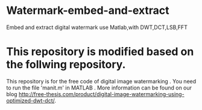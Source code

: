 # Watermark-embed-and-extract
Embed and extract digital watermark use Matlab,with DWT,DCT,LSB,FFT

# This repository is modified based on the follwing repository.
This repository is for the free code of digital image watermarking . You need to run the file 'manit.m' in MATLAB . More information can be found on our blog http://free-thesis.com/product/digital-image-watermarking-using-optimized-dwt-dct/.


